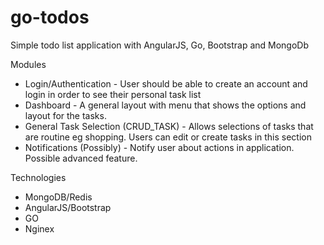 # go-todos
Simple todo list application with AngularJS, Go, Bootstrap and MongoDb

Modules
- Login/Authentication - User should be able to create an account and login in order to see their personal task list
- Dashboard - A general layout with menu that shows the options and layout for the tasks.
- General Task Selection (CRUD_TASK) - Allows selections of tasks that are routine eg shopping. Users can edit or create tasks in this section
- Notifications (Possibly) - Notify user about actions in application. Possible advanced feature.

Technologies
- MongoDB/Redis
- AngularJS/Bootstrap
- GO
- Nginex

